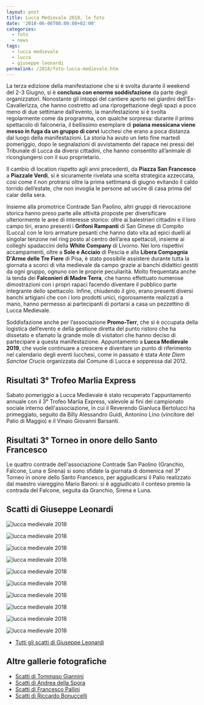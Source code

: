 ```yaml
---
layout: post
title: Lucca Medievale 2018, le foto
date: '2018-06-06T08:00:00+02:00'
categories:
  - foto
  - news
tags:
  - lucca medievale
  - lucca
  - giuseppe leonardi
permalink: /2018/foto-lucca-medievale.htm
---
```


La terza edizione della manifestazione che si è svolta durante il weekend del
2-3 Giugno, si è **conclusa con enorme soddisfazione** da parte degli
organizzatori. Nonostante gli intoppi del cantiere aperto nei giardini
dell'Ex-Cavallerizza, che hanno costretto ad una riprogettazione degli spazi a
poco meno di due settimane dall’evento, la manifestazione si è svolta
regolarmente come da programma, con qualche sorpresa: durante il primo
spettacolo di falconeria, il bellissimo esemplare di **poiana messicana viene
messo in fuga da un gruppo di corvi** lucchesi che erano a poca distanza dal luogo
della manifestazioni. La storia ha avuto un lieto fine martedì pomeriggio, dopo
le segnalazioni di avvistamento del rapace nei pressi del Tribunale di Lucca da
diversi cittadini, che hanno consentito all’animale di ricongiungersi con il suo
proprietario.

<!-- more -->

Il cambio di location rispetto agli anni precedenti, da **Piazza San Francesco** a
**Piazzale Verdi**, si è sicuramente rivelata una scelta strategica azzeccata, così
come il non protrarsi oltre la prima settimana di giugno evitando il caldo
torrido dell’estate, che non invoglia le persone ad uscire di casa prima del
calar della sera.

Insieme alla promotrice Contrade San Paolino, altri gruppi di rievocazione
storica hanno preso parte alle attività proposte per diversificare ulteriormente
le aree di interesse storico: oltre ai balestrieri cittadini e il loro campo
tiri, erano presenti i **Grifoni Rampanti** di San Ginese di Compito (Lucca) con
le loro armature pesanti che hanno dato vita ad epici duelli al singolar tenzone
nel ring posto al centro dell’area spettacoli, insieme ai colleghi spadaccini
della **White Company** di Livorno. Nei loro rispettivi accampamenti, oltre a
**Sole e Acciaio** di Pescia e alla **Libera Compagnia D'Arme delle Tre Fiere**
di Pisa, è stato possibile assistere durante tutta la giornata a scorci di vita
medievale da campo grazie ai banchi didattici gestiti da ogni gruppo, ognuno con
le proprie peculiarità. Molto frequentata anche la tenda dei **Falconieri di
Madre Terra**, che hanno effettuato numerose dimostrazioni con i propri rapaci
facendo diventare il pubblico parte integrante dello spettacolo. Infine,
chiudendo il giro, erano presenti diversi banchi artigiani che con i loro
prodotti unici, rigorosamente realizzati a mano, hanno permesso ai partecipanti
di portarsi a casa un pezzettino di Lucca Medievale.

Soddisfazione anche per l’associazione **Promo-Terr**, che si è occupata della
logistica dell’evento e della gestione diretta del punto ristoro che ha
dissetato e sfamato la grande mole di visitatori che hanno deciso di partecipare
a questa manifestazione. Appuntamento a **Lucca Medievale 2019**, che vuole
continuare a crescere e diventare un punto di riferimento nel calendario degli
eventi lucchesi, come in passato è stata *Ante Diem Sanctae Crucis* organizzata
dal Comune di Lucca e soppressa dal 2012.

## Risultati 3° Trofeo Marlia Express

Sabato pomeriggio a Lucca Medievale è stato recuperato l'appuntamento annuale
con il 3° Trofeo Marlia Express, valevole ai fini del campionato sociale interno
dell'associazione, in cui il Reverendo Gianluca Bertolucci ha primeggiato,
seguito da Billy Alessandro Guidi, Antonino Lino (vincitore del Palio di Maggio)
e il Vinaio Giovanni Barsanti.

## Risultati 3° Torneo in onore dello Santo Francesco

Le quattro contrade dell'associazione Contrade San Paolino (Granchio, Falcone,
Luna e Sirena) si sono sfidate la giornata di domenica nel 3° Torneo in onore
dello Santo Francesco, per aggiudicarsi il Palio realizzato dal maestro
viareggino Mario Baroni: si è aggiudicato il conteso premio la contrada del
Falcone, seguita da Granchio, Sirena e Luna.

## Scatti di Giuseppe Leonardi

![lucca medievale 2018](/assets/images/2018/lucca-medievale/leonardi_1.jpg)

![lucca medievale 2018](/assets/images/2018/lucca-medievale/leonardi_2.jpg)

![lucca medievale 2018](/assets/images/2018/lucca-medievale/leonardi_3.jpg)

![lucca medievale 2018](/assets/images/2018/lucca-medievale/leonardi_4.jpg)

![lucca medievale 2018](/assets/images/2018/lucca-medievale/leonardi_5.jpg)

![lucca medievale 2018](/assets/images/2018/lucca-medievale/leonardi_6.jpg)

![lucca medievale 2018](/assets/images/2018/lucca-medievale/leonardi_7.jpg)

![lucca medievale 2018](/assets/images/2018/lucca-medievale/leonardi_8.jpg)

![lucca medievale 2018](/assets/images/2018/lucca-medievale/leonardi_9.jpg)

![lucca medievale 2018](/assets/images/2018/lucca-medievale/leonardi_10.jpg)

* [Tutti gli scatti di Giuseppe Leonardi](https://photos.app.goo.gl/rYBy4dJ9TUD31QxA3)

## Altre gallerie fotografiche

* [Scatti di Tommaso Giannini](https://photos.app.goo.gl/GsSJ2Kd6KBZPxVLm8)
* [Scatti di Andrea della Spora](https://photos.app.goo.gl/rOgVXxYDhnxjTbb02)
* [Scatti di Francesco Pallini](https://photos.app.goo.gl/6sKqhrRPbygWLciw2)
* [Scatti di Riccardo Bonuccelli](https://photos.app.goo.gl/YgxETn3ZVmzddxDG6)
